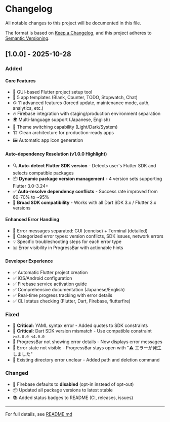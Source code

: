 # Changelog

All notable changes to this project will be documented in this file.

The format is based on [Keep a Changelog](https://keepachangelog.com/en/1.0.0/),
and this project adheres to [Semantic Versioning](https://semver.org/spec/v2.0.0.html).

## [1.0.0] - 2025-10-28

### Added

#### Core Features
- 🚀 GUI-based Flutter project setup tool
- 📱 5 app templates (Blank, Counter, TODO, Stopwatch, Chat)
- ⚙️ 11 advanced features (forced update, maintenance mode, auth, analytics, etc.)
- 🔥 Firebase integration with staging/production environment separation
- 🌍 Multi-language support (Japanese, English)
- 🎨 Theme switching capability (Light/Dark/System)
- 🏗️ Clean architecture for production-ready apps
- 🖼️ Automatic app icon generation

#### Auto-dependency Resolution (v1.0.0 Highlight)
- 🔍 **Auto-detect Flutter SDK version** - Detects user's Flutter SDK and selects compatible packages
- 📦 **Dynamic package version management** - 4 version sets supporting Flutter 3.0-3.24+
- ✅ **Auto-resolve dependency conflicts** - Success rate improved from 60-70% to ~95%
- 🎯 **Broad SDK compatibility** - Works with all Dart SDK 3.x / Flutter 3.x versions

#### Enhanced Error Handling
- 🐛 Error messages separated: GUI (concise) + Terminal (detailed)
- 📝 Categorized error types: version conflicts, SDK issues, network errors
- 💡 Specific troubleshooting steps for each error type
- 📊 Error visibility in ProgressBar with actionable hints

#### Developer Experience
- ✅ Automatic Flutter project creation
- ✅ iOS/Android configuration
- ✅ Firebase service activation guide
- ✅ Comprehensive documentation (Japanese/English)
- ✅ Real-time progress tracking with error details
- ✅ CLI status checking (Flutter, Dart, Firebase, flutterfire)

### Fixed

- 🐛 **Critical:** YAML syntax error - Added quotes to SDK constraints
- 🐛 **Critical:** Dart SDK version mismatch - Use compatible constraint `>=3.0.0 <4.0.0`
- 🐛 ProgressBar not showing error details - Now displays error messages
- 🐛 Error state not visible - ProgressBar stays open with "⚠️ エラーが発生しました"
- 🐛 Existing directory error unclear - Added path and deletion command

### Changed

- 🔧 Firebase defaults to **disabled** (opt-in instead of opt-out)
- 📦 Updated all package versions to latest stable
- 📚 Added status badges to README (CI, releases, issues)

---

For full details, see [README.md](README.md)
